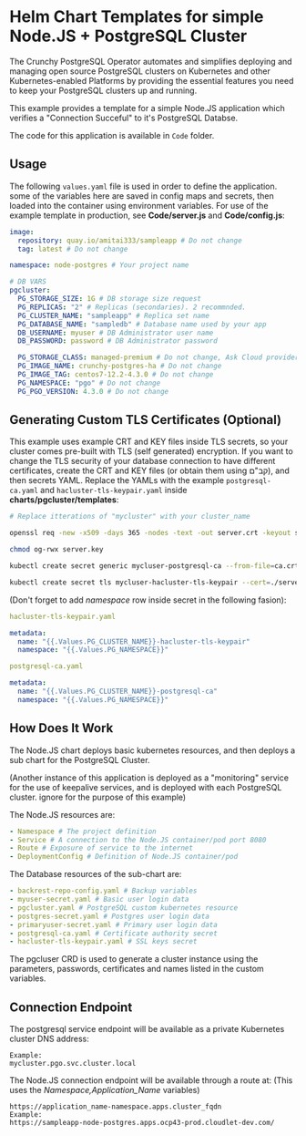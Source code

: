 # Helm Chart Templates for simple Node.JS + PostgreSQL Cluster

The Crunchy PostgreSQL Operator automates and simplifies deploying and managing open source PostgreSQL clusters on Kubernetes and other Kubernetes-enabled Platforms by providing the essential features you need to keep your PostgreSQL clusters up and running.

This example provides a template for a simple Node.JS application which verifies a "Connection Succeful" to it's PostgreSQL Databse.

The code for this application is available in ```Code``` folder.

## Usage

The following ```values.yaml``` file is used in order to define the application. some of the variables here are saved in config maps and secrets, then loaded into the container using environment variables. For use of the example template in production, see **Code/server.js** and **Code/config.js**:

```yaml
image:
  repository: quay.io/amitai333/sampleapp # Do not change
  tag: latest # Do not change

namespace: node-postgres # Your project name

# DB VARS
pgcluster:
  PG_STORAGE_SIZE: 1G # DB storage size request
  PG_REPLICAS: "2" # Replicas (secondaries). 2 recommnded.
  PG_CLUSTER_NAME: "sampleapp" # Replica set name
  PG_DATABASE_NAME: "sampledb" # Database name used by your app
  DB_USERNAME: myuser # DB Administrator user name
  DB_PASSWORD: password # DB Administrator password

  PG_STORAGE_CLASS: managed-premium # Do not change, Ask Cloud provider for information about this value.
  PG_IMAGE_NAME: crunchy-postgres-ha # Do not change
  PG_IMAGE_TAG: centos7-12.2-4.3.0 # Do not change
  PG_NAMESPACE: "pgo" # Do not change
  PG_PGO_VERSION: 4.3.0 # Do not change
```

## Generating Custom TLS Certificates (Optional)

This example uses example CRT and KEY files inside TLS secrets, so your cluster comes pre-built with TLS (self generated) encryption.
If you want to change the TLS security of your database connection to have different certificates, create the CRT and KEY files (or obtain them using קב"ם), and then secrets YAML. Replace the YAMLs with the example ```postgresql-ca.yaml``` and ```hacluster-tls-keypair.yaml``` inside **charts/pgcluster/templates**:

```bash
# Replace itterations of "mycluster" with your cluster_name

openssl req -new -x509 -days 365 -nodes -text -out server.crt -keyout server.key -subj "/CN=mycluster.pgo.svc.cluster.local"

chmod og-rwx server.key

kubectl create secret generic mycluser-postgresql-ca --from-file=ca.crt=./server.crt --dry-run -o yaml > postgresql-ca.yaml

kubectl create secret tls mycluser-hacluster-tls-keypair --cert=./server.crt --key=./server.key --dry-run -o yaml > hacluster-tls-keypair.yaml
```

(Don't forget to add *namespace* row inside secret in the following fasion):
```yaml
hacluster-tls-keypair.yaml

metadata:
  name: "{{.Values.PG_CLUSTER_NAME}}-hacluster-tls-keypair"
  namespace: "{{.Values.PG_NAMESPACE}}"

postgresql-ca.yaml

metadata:
  name: "{{.Values.PG_CLUSTER_NAME}}-postgresql-ca"
  namespace: "{{.Values.PG_NAMESPACE}}"
```


## How Does It Work

The Node.JS chart deploys basic kubernetes resources, and then deploys a sub chart for the PostgreSQL Cluster.

(Another instance of this application is deployed as a "monitoring" service for the use of keepalive services, and is deployed with each PostgreSQL cluster. ignore for the purpose of this example)

The Node.JS resources are:
```yaml
- Namespace # The project definition
- Service # A connection to the Node.JS container/pod port 8080
- Route # Exposure of service to the internet
- DeploymentConfig # Definition of Node.JS container/pod
```
The Database resources of the sub-chart are:
```yaml
- backrest-repo-config.yaml # Backup variables
- myuser-secret.yaml # Basic user login data
- pgcluster.yaml # PostgreSQL custom kubernetes resource
- postgres-secret.yaml # Postgres user login data
- primaryuser-secret.yaml # Primary user login data
- postgresql-ca.yaml # Certificate authority secret
- hacluster-tls-keypair.yaml # SSL keys secret
```
The pgcluser CRD is used to generate a cluster instance using the parameters, passwords, certificates and names listed in the custom variables.

## Connection Endpoint

The postgresql service endpoint will be available as a private Kubernetes cluster DNS address:

```
Example:
mycluster.pgo.svc.cluster.local
```

The Node.JS connection endpoint will be available through a route at:
(This uses the *Namespace,Application_Name* variables)

```
https://application_name-namespace.apps.cluster_fqdn
Example:
https://sampleapp-node-postgres.apps.ocp43-prod.cloudlet-dev.com/
```
